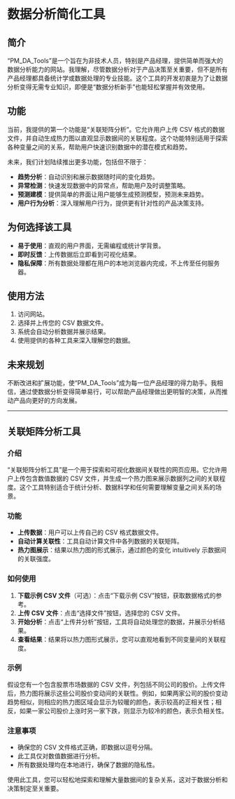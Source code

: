 # 数据分析简化工具

## 简介
“PM_DA_Tools”是一个旨在为非技术人员，特别是产品经理，提供简单而强大的数据分析能力的网站。我理解，尽管数据分析对于产品决策至关重要，但不是所有产品经理都具备统计学或数据处理的专业技能。这个工具的开发初衷是为了让数据分析变得无需专业知识，即便是“数据分析新手”也能轻松掌握并有效使用。

## 功能
当前，我提供的第一个功能是“关联矩阵分析”。它允许用户上传 CSV 格式的数据文件，并自动生成热力图以直观显示数据间的关联程度。这个功能特别适用于探索各种变量之间的关系，帮助用户快速识别数据中的潜在模式和趋势。

未来，我们计划陆续推出更多功能，包括但不限于：
- **趋势分析**：自动识别和展示数据随时间的变化趋势。
- **异常检测**：快速发现数据中的异常点，帮助用户及时调整策略。
- **预测建模**：提供简单的界面让用户能够生成预测模型，预测未来趋势。
- **用户行为分析**：深入理解用户行为，提供更有针对性的产品决策支持。

## 为何选择该工具
- **易于使用**：直观的用户界面，无需编程或统计学背景。
- **即时反馈**：上传数据后立即看到可视化结果。
- **隐私保障**：所有数据处理都在用户的本地浏览器内完成，不上传至任何服务器。

## 使用方法
1. 访问网站。
2. 选择并上传您的 CSV 数据文件。
3. 系统会自动分析数据并展示结果。
4. 使用提供的各种工具来深入理解您的数据。

## 未来规划
不断改进和扩展功能，使“PM_DA_Tools”成为每一位产品经理的得力助手。我相信，通过使数据分析变得简单易行，可以帮助产品经理做出更明智的决策，从而推动产品向更好的方向发展。

---

## 关联矩阵分析工具

### 介绍
“关联矩阵分析工具”是一个用于探索和可视化数据间关联性的网页应用。它允许用户上传包含数值数据的 CSV 文件，并生成一个热力图来展示数据列之间的关联程度。这个工具特别适合于统计分析、数据科学和任何需要理解变量之间关系的场景。

### 功能
- **上传数据**：用户可以上传自己的 CSV 格式数据文件。
- **自动计算关联性**：工具自动计算文件中各列数据的关联矩阵。
- **热力图展示**：结果以热力图的形式展示，通过颜色的变化 intuitively 示数据间的关联强度。

### 如何使用
1. **下载示例 CSV 文件**（可选）：点击“下载示例 CSV”按钮，获取数据格式的参考。
2. **上传 CSV 文件**：点击“选择文件”按钮，选择您的 CSV 文件。
3. **开始分析**：点击“上传并分析”按钮，工具将自动处理您的数据，并展示分析结果。
4. **查看结果**：结果将以热力图形式展示，您可以直观地看到不同变量间的关联程度。

### 示例
假设您有一个包含股票市场数据的 CSV 文件，列包括不同公司的股价。上传文件后，热力图将展示这些公司股价变动间的关联性。例如，如果两家公司的股价变动趋势相似，则相应的热力图区域会显示为较暖的颜色，表示较高的正相关性；相反，如果一家公司股价上涨时另一家下跌，则显示为较冷的颜色，表示负相关性。

### 注意事项
- 确保您的 CSV 文件格式正确，即数据以逗号分隔。
- 此工具仅对数值数据进行分析。
- 所有数据处理均在本地进行，确保了数据的隐私性。

使用此工具，您可以轻松地探索和理解大量数据间的复杂关系，这对于数据分析和决策制定至关重要。
